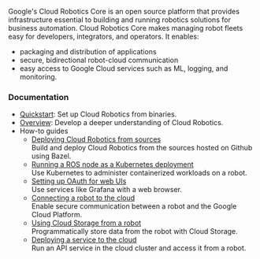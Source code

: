 Google's Cloud Robotics Core is an open source platform that provides
infrastructure essential to building and running robotics solutions for business
automation. Cloud Robotics Core makes managing robot fleets easy for developers,
integrators, and operators. It enables:

* packaging and distribution of applications
* secure, bidirectional robot-cloud communication
* easy access to Google Cloud services such as ML, logging, and monitoring.

### Documentation

* [Quickstart](quickstart.md): Set up Cloud Robotics from binaries.
* [Overview](overview.md): Develop a deeper understanding of Cloud Robotics.
* How-to guides
    * [Deploying Cloud Robotics from sources](how-to/deploy-from-sources)<br/>
      Build and deploy Cloud Robotics from the sources hosted on Github using
      Bazel.
    * [Running a ROS node as a Kubernetes deployment](how-to/running-ros-node.md)<br/>
      Use Kubernetes to administer containerized workloads on a robot.
    * [Setting up OAuth for web UIs](how-to/setting-up-oauth.md)<br/>
      Use services like Grafana with a web browser.
    * [Connecting a robot to the cloud](how-to/connecting-robot.md)<br/>
      Enable secure communication between a robot and the Google Cloud Platform.
    * [Using Cloud Storage from a robot](how-to/using-cloud-storage.md)<br/>
      Programmatically store data from the robot with Cloud Storage.
    * [Deploying a service to the cloud](how-to/deploying-service.md)<br/>
      Run an API service in the cloud cluster and access it from a robot.
